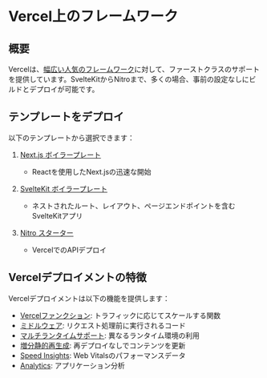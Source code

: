 # Vercel上のフレームワーク

## 概要

Vercelは、[幅広い人気のフレームワーク](/docs/frameworks/more-frameworks)に対して、ファーストクラスのサポートを提供しています。SvelteKitからNitroまで、多くの場合、事前の設定なしにビルドとデプロイが可能です。

## テンプレートをデプロイ

以下のテンプレートから選択できます：

1. [Next.js ボイラープレート](https://vercel.com/templates/next.js/nextjs-boilerplate)
   - Reactを使用したNext.jsの迅速な開始

2. [SvelteKit ボイラープレート](https://vercel.com/templates/next.js/sveltekit-boilerplate)
   - ネストされたルート、レイアウト、ページエンドポイントを含むSvelteKitアプリ

3. [Nitro スターター](https://vercel.com/templates/next.js/nitro-starter)
   - VercelでのAPIデプロイ

## Vercelデプロイメントの特徴

Vercelデプロイメントは以下の機能を提供します：

- [Vercelファンクション](/docs/functions): トラフィックに応じてスケールする関数
- [ミドルウェア](/docs/routing-middleware): リクエスト処理前に実行されるコード
- [マルチランタイムサポート](/docs/functions/runtimes): 異なるランタイム環境の利用
- [増分静的再生成](/docs/incremental-static-regeneration): 再デプロイなしでコンテンツを更新
- [Speed Insights](/docs/speed-insights): Web Vitalsのパフォーマンスデータ
- [Analytics](/docs/analytics): アプリケーション分析
